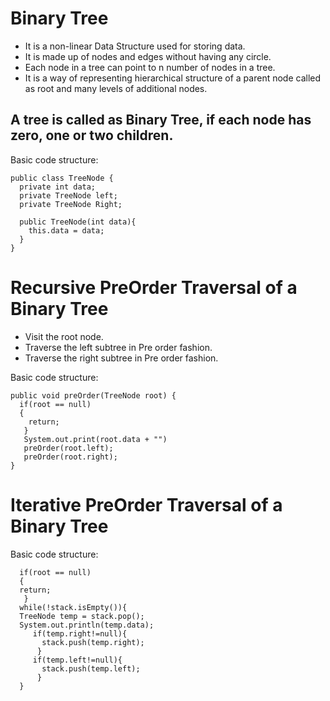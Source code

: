 # Binary Tree

* It is a non-linear Data Structure used for storing data.
* It is made up of nodes and edges without having any circle.
* Each node in a tree can point to n number of nodes in a tree.
* It is a way of representing hierarchical structure of a parent node called as root and many levels of additional nodes.

## A tree is called as Binary Tree, if each node has zero, one or two children.

Basic code structure:
```
public class TreeNode {
  private int data;
  private TreeNode left;
  private TreeNode Right;

  public TreeNode(int data){
    this.data = data;
  }
}
```

# Recursive PreOrder Traversal of a Binary Tree

* Visit the root node.
* Traverse the left subtree in Pre order fashion.
* Traverse the right subtree in Pre order fashion.

Basic code structure:
```
public void preOrder(TreeNode root) {
  if(root == null)
  {
    return;
   }
   System.out.print(root.data + "")
   preOrder(root.left);
   preOrder(root.right);
}
```


# Iterative PreOrder Traversal of a Binary Tree

Basic code structure:
```
  if(root == null)
  {
  return;
   }
  while(!stack.isEmpty()){
  TreeNode temp = stack.pop();
  System.out.println(temp.data);
     if(temp.right!=null){
       stack.push(temp.right);
      }
     if(temp.left!=null){
       stack.push(temp.left);
      }
  }
```

